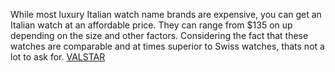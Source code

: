 While most luxury Italian watch name brands are expensive, you can get an Italian watch at an affordable price. They can range from $135 on up depending on the size and other factors. Considering the fact that these watches are comparable and at times superior to Swiss watches, thats not a lot to ask for.
 <a href="http://www.rishabhdentalclinic.com/jpshopoutlet.asp?cheap=jpshopfl/shoppingso250.html" title="VALSTAR">VALSTAR</a>
